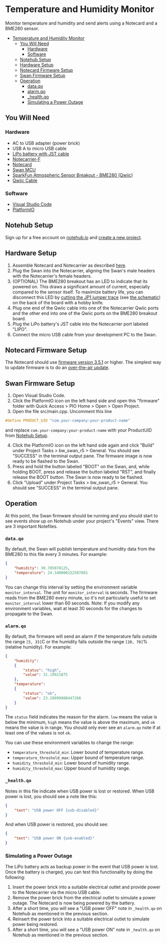 # Temperature and Humidity Monitor

Monitor temperature and humidity and send alerts using a Notecard and a BME280 sensor.

- [Temperature and Humidity Monitor](#temperature-and-humidity-monitor)
  - [You Will Need](#you-will-need)
    - [Hardware](#hardware)
    - [Software](#software)
  - [Notehub Setup](#notehub-setup)
  - [Hardware Setup](#hardware-setup)
  - [Notecard Firmware Setup](#software-setup)
  - [Swan Firmware Setup](#software-setup)
  - [Operation](#operation)
    - [data.qo](#dataqo)
    - [alarm.qo](#alarmqo)
    - [_health.qo](#_healthqo)
    - [Simulating a Power Outage](#simulating-a-power-outage)

## You Will Need

### Hardware

* AC to USB adapter (power brick)
* USB A to micro USB cable
* [LiPo battery with JST cable](https://shop.blues.io/products/5-000-mah-lipo-battery)
* [Notecarrier-F](https://shop.blues.io/collections/notecarrier/products/notecarrier-f)
* [Notecard](https://blues.io/products/notecard/)
* [Swan MCU](https://blues.io/products/swan/)
* [SparkFun Atmospheric Sensor Breakout - BME280 (Qwiic)](https://www.sparkfun.com/products/15440)
* [Qwiic Cable](https://www.sparkfun.com/products/14426)

### Software

* [Visual Studio Code](https://code.visualstudio.com/)
* [PlatformIO](https://platformio.org/)

## Notehub Setup

Sign up for a free account on [notehub.io](https://notehub.io) and [create a new project](https://dev.blues.io/quickstart/notecard-quickstart/notecard-and-notecarrier-pi/#set-up-notehub).

## Hardware Setup

1. Assemble Notecard and Notecarrier as described [here](https://dev.blues.io/quickstart/notecard-quickstart/notecard-and-notecarrier-f/).
2. Plug the Swan into the Notecarrier, aligning the Swan's male headers with the Notecarrier's female headers.
3. (OPTIONAL) The BME280 breakout has an LED to indicate that its powered on. This draws a significant amount of current, especially compared to the sensor itself. To maximize battery life, you can disconnect this LED by [cutting the JP1 jumper trace](https://learn.sparkfun.com/tutorials/how-to-work-with-jumper-pads-and-pcb-traces/cutting-a-trace-between-jumper-pads) (see [the schematic](https://cdn.sparkfun.com/assets/0/9/6/b/4/Qwiic_BME280_Schematic_attempt2.pdf)) on the back of the board with a hobby knife.
4. Plug one end of the Qwiic cable into one of the Notecarrier Qwiic ports and the other end into one of the Qwiic ports on the BME280 breakout board.
5. Plug the LiPo battery's JST cable into the Notecarrier port labeled "LIPO".
6. Connect the micro USB cable from your development PC to the Swan.

## Notecard Firmware Setup

The Notecard should use [firmware version 3.5.1](https://dev.blues.io/notecard/notecard-firmware-updates/#v3-5-1-october-7th-2022) or higher. The simplest way to update firmware is to do an [over-the-air update](https://dev.blues.io/notecard/notecard-firmware-updates/#ota-dfu-with-notehub).

## Swan Firmware Setup

1. Open Visual Studio Code.
2. Click the PlatformIO icon on the left hand side and open this "firmware" folder with Quick Access > PIO Home > Open > Open Project.
3. Open the file src/main.cpp. Uncomment this line

```c
#define PRODUCT_UID "com.your-company:your-product-name"
```

and replace `com.your-company:your-product-name` with your ProductUID from [Notehub Setup](#notehub-setup).

4. Click the PlatformIO icon on the left hand side again and click "Build" under Project Tasks > bw_swan_r5 > General. You should see "SUCCESS" in the terminal output pane. The firmware image is now ready to be flashed to the Swan.
5. Press and hold the button labeled "BOOT" on the Swan, and, while holding BOOT, press and release the button labeled "RST", and finally release the BOOT button. The Swan is now ready to be flashed.
6. Click "Upload" under Project Tasks > bw_swan_r5 > General. You should see "SUCCESS" in the terminal output pane.

## Operation

At this point, the Swan firmware should be running and you should start to see events show up on Notehub under your project's "Events" view. There are 3 important Notefiles.

### `data.qo`

By default, the Swan will publish temperature and humidity data from the BME280 to this file every 3 minutes. For example:

```json
{ 
    "humidity": 30.705078125,
    "temperature": 24.340000152587891
}
```

You can change this interval by setting the environment variable `monitor_interval`. The unit for `monitor_interval` is seconds. The firmware reads from the BME280 every minute, so it's not particularly useful to set `monitor_interval` lower than 60 seconds. Note: If you modify any environment variables, wait at least 30 seconds for the changes to propagate to the Swan.

### `alarm.qo`

By default, the firmware will send an alarm if the temperature falls outside the range `[5, 33]`C or the humidity falls outside the range `[20, 70]`% (relative humidity). For example:


```json
{
    "humidity":
    {
        "status": "high", 
        "value": 31.19921875
    },
    "temperature":
    {
        "status": "ok",
        "value": 23.20999908447266
    }
}
```

The `status` field indicates the reason for the alarm. `low` means the value is below the minimum, `high` means the value is above the maximum, and `ok` means the value is in range. You should only ever see an `alarm.qo` note if at least one of the values is not `ok`.

You can use these environment variables to change the range:

* `temperature_threshold_min`: Lower bound of temperature range.
* `temperature_threshold_max`: Upper bound of temperature range.
* `humidity_threshold_min`: Lower bound of humidity range.
* `humidity_threshold_max`: Upper bound of humidity range.

### `_health.qo`

Notes in this file indicate when USB power is lost or restored. When USB power is lost, you should see a note like this:

```json
{
    "text": "USB power OFF {usb-disabled}"
}
```

And when USB power is restored, you should see:

```json
{
    "text": "USB power ON {usb-enabled}"
}
```

### Simulating a Power Outage

The LiPo battery acts as backup power in the event that USB power is lost. Once the battery is charged, you can test this functionality by doing the following:

1. Insert the power brick into a suitable electrical outlet and provide power to the Notecarrier via the micro USB cable.
2. Remove the power brick from the electrical outlet to simulate a power outage. The Notecard is now being powered by the battery.
3. After a short time, you will see a "USB power OFF" note in `_health.qo` on Notehub as mentioned in the previous section.
4. Reinsert the power brick into a suitable electrical outlet to simulate power being restored.
5. After a short time, you will see a "USB power ON" note in `_health.qo` on Notehub as mentioned in the previous section.
